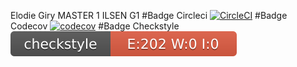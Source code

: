Elodie Giry 
MASTER 1 ILSEN G1
#Badge Circleci
[![CircleCI](https://circleci.com/gh/ElodieGiry/ceri-m1-techniques-de-test/tree/master.svg?style=svg)](https://circleci.com/gh/ElodieGiry/ceri-m1-techniques-de-test/tree/master)
#Badge Codecov
[![codecov](https://codecov.io/gh/ElodieGiry/ceri-m1-techniques-de-test/branch/master/graph/badge.svg?token=VV0GYSHSEU)](https://codecov.io/gh/ElodieGiry/ceri-m1-techniques-de-test)
#Badge Checkstyle
![Checkstyle](target/site/badges/checkstyle-result.svg)
